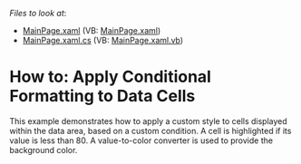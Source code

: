 <!-- default file list -->
*Files to look at*:

* [MainPage.xaml](./CS/DXPivotGrid_ConditionalFormatting/MainPage.xaml) (VB: [MainPage.xaml](./VB/DXPivotGrid_ConditionalFormatting/MainPage.xaml))
* [MainPage.xaml.cs](./CS/DXPivotGrid_ConditionalFormatting/MainPage.xaml.cs) (VB: [MainPage.xaml.vb](./VB/DXPivotGrid_ConditionalFormatting/MainPage.xaml.vb))
<!-- default file list end -->
# How to: Apply Conditional Formatting to Data Cells


<p>This example demonstrates how to apply a custom style to cells displayed within the data area, based on a custom condition. A cell is highlighted if its value is less than 80. A value-to-color converter is used to provide the background color.</p><br />


<br/>


